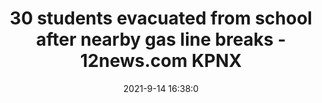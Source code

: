 ---
"title": "30 students evacuated from school after nearby gas line breaks - 12news.com KPNX"
"date": "2021-9-14 16:38:0"
"feed_name": "GOOGLENEWSCONSTRUCTION"
"feed_website": "https://news.google.com/search?q=construction%2Bincident&hl=en-US&gl=US&ceid=US:en"
"feed_rss": "https://news.google.com/rss/search?q=construction%2Bincident&hl=en-US&gl=US&ceid=US:en"
"link": "https://www.12news.com/article/news/local/valley/30-students-evacuated-from-school-after-nearby-gas-line-breaks-phoenix/75-ebb5dce0-e431-4324-a9b0-ff68e67452a1"
"file": "_posts/2021-1-1-6622c57a558c61cfb52064ce9ab46a9cc6ba6dec.md"
"accident": "0"
"drilling": "0"
---